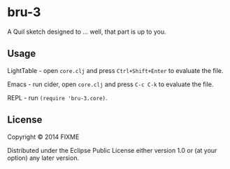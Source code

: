 # bru-3

A Quil sketch designed to ... well, that part is up to you.

## Usage

LightTable - open `core.clj` and press `Ctrl+Shift+Enter` to evaluate the file.

Emacs - run cider, open `core.clj` and press `C-c C-k` to evaluate the file.

REPL - run `(require 'bru-3.core)`.

## License

Copyright © 2014 FIXME

Distributed under the Eclipse Public License either version 1.0 or (at
your option) any later version.
